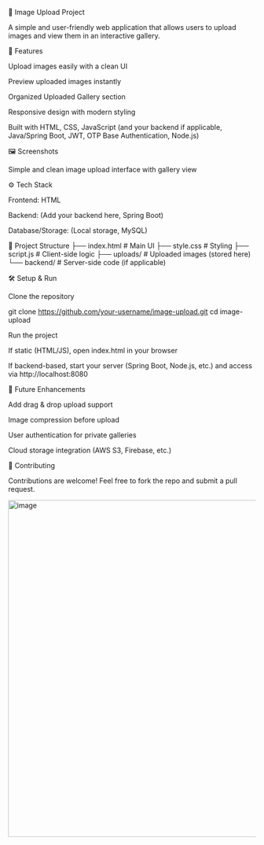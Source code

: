 📸 Image Upload Project

A simple and user-friendly web application that allows users to upload images and view them in an interactive gallery.

🚀 Features

Upload images easily with a clean UI

Preview uploaded images instantly

Organized Uploaded Gallery section

Responsive design with modern styling

Built with HTML, CSS, JavaScript (and your backend if applicable, Java/Spring Boot, JWT, OTP Base Authentication, Node.js)

🖼️ Screenshots

Simple and clean image upload interface with gallery view

⚙️ Tech Stack

Frontend: HTML

Backend: (Add your backend here, Spring Boot)

Database/Storage: (Local storage, MySQL)

📂 Project Structure ├── index.html # Main UI
├── style.css # Styling
├── script.js # Client-side logic
├── uploads/ # Uploaded images (stored here)
└── backend/ # Server-side code (if applicable)

🛠️ Setup & Run

Clone the repository

git clone https://github.com/your-username/image-upload.git cd image-upload

Run the project

If static (HTML/JS), open index.html in your browser

If backend-based, start your server (Spring Boot, Node.js, etc.) and access via http://localhost:8080

📌 Future Enhancements

Add drag & drop upload support

Image compression before upload

User authentication for private galleries

Cloud storage integration (AWS S3, Firebase, etc.)

🤝 Contributing

Contributions are welcome! Feel free to fork the repo and submit a pull request.

<img width="1352" height="685" alt="image" src="https://github.com/user-attachments/assets/20460804-678a-4b5d-b0a8-b8fe6f01ff0a" />
